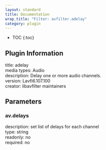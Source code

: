```yaml
---
layout: standard
title: Documentation
wrap_title: "Filter: avfilter.adelay"
category: plugin
---
```

* TOC
{:toc}

## Plugin Information

title: adelay  
media types:
Audio  
description: Delay one or more audio channels.  
version: Lavfi6.107.100  
creator: libavfilter maintainers  

## Parameters

### av.delays

  
description:
set list of delays for each channel  
type: string  
readonly: no  
required: no  

